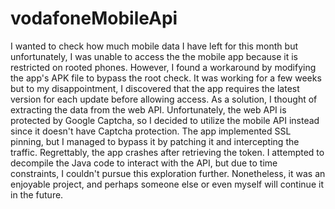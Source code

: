 # vodafoneMobileApi

I wanted to check how much mobile data I have left for this month but unfortunately, I was unable to access the  the mobile app because it is restricted on rooted phones. However, I found a workaround by modifying the app's APK file to bypass the root check. It was working for a few weeks but to my disappointment, I discovered that the app requires the latest version for each update before allowing access. As a solution, I thought of extracting the data from the web API. Unfortunately, the web API is protected by Google Captcha, so I decided to utilize the mobile API instead since it doesn't have Captcha protection. The app implemented SSL pinning, but I managed to bypass it by patching it and intercepting the traffic. Regrettably, the app crashes after retrieving the token. I attempted to decompile the Java code to interact with the API, but due to time constraints, I couldn't pursue this exploration further. Nonetheless, it was an enjoyable project, and perhaps someone else or even myself will continue it in the future.
